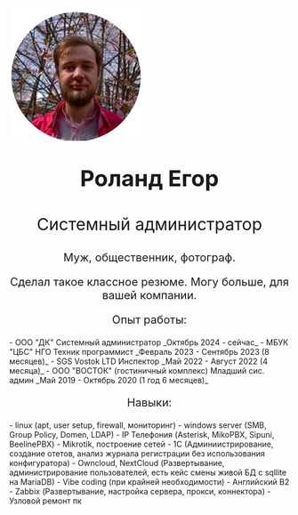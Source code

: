 <img src="profile.png" alt="Profile" class="center">
<center> <b> <p style="font-size: 40px;"> Роланд Егор </p> </b> </center>
<center> <p style="font-size: 30px;"> Системный администратор </p> </center>
<center> <p style="font-size: 20px;"> Муж, общественник, фотограф. </p> </center>
<center> <p style="font-size: 20px;"> Сделал такое классное резюме. Могу больше, для вашей компании. </p> </center>

<center> <p style="font-size: 20px;"> Опыт работы: </p> </center>
- ООО "ДК" Системный администратор _Октябрь 2024 - сейчас_
- МБУК "ЦБС" НГО Техник программист _Февраль 2023 - Сентябрь 2023 (8 месяцев)_
- SGS Vostok LTD Инспектор _Май 2022 - Август 2022 (4 месяца)_
- ООО "ВОСТОК" (гостиничный комплекс) Младший сис. админ _Май 2019 - Октябрь 2020 (1 год 6 месяцев)_
<center> <p style="font-size: 20px;"> Навыки: </p> </center>
- linux (apt, user setup, firewall, мониторинг)
- windows server (SMB, Group Policy, Domen, LDAP)
- IP Телефония (Asterisk, MikoPBX, Sipuni, BeelinePBX)
- Mikrotik, построение сетей
- 1С (Админиистрирование, создание отетов, анализ журнала регистрации без использования конфигуратора)
- Owncloud, NextCloud (Развертывание, администрирование пользователей, есть кейс смены живой БД с sqllite на MariaDB)
- Vibe coding (при крайней необходимости)
- Английский В2
- Zabbix (Развертывание, настройка сервера, прокси, коннектора)
- Узловой ремонт пк
